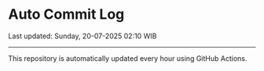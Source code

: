 # Auto Commit Log

Last updated: Sunday, 20-07-2025 02:10 WIB

---

This repository is automatically updated every hour using GitHub Actions.
